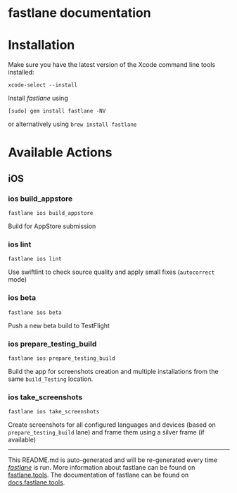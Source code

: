 fastlane documentation
================
# Installation

Make sure you have the latest version of the Xcode command line tools installed:

```
xcode-select --install
```

Install _fastlane_ using
```
[sudo] gem install fastlane -NV
```
or alternatively using `brew install fastlane`

# Available Actions
## iOS
### ios build_appstore
```
fastlane ios build_appstore
```
Build for AppStore submission
### ios lint
```
fastlane ios lint
```
Use swiftlint to check source quality and apply small fixes (`autocorrect` mode)
### ios beta
```
fastlane ios beta
```
Push a new beta build to TestFlight
### ios prepare_testing_build
```
fastlane ios prepare_testing_build
```
Build the app for screenshots creation and multiple installations from the same `build_Testing` location.
### ios take_screenshots
```
fastlane ios take_screenshots
```
Create screenshots for all configured languages and devices (based on `prepare_testing_build` lane) and frame them using a silver frame (if available)

----

This README.md is auto-generated and will be re-generated every time [_fastlane_](https://fastlane.tools) is run.
More information about fastlane can be found on [fastlane.tools](https://fastlane.tools).
The documentation of fastlane can be found on [docs.fastlane.tools](https://docs.fastlane.tools).
